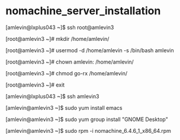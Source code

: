# nomachine_server_installation

[amlevin@lxplus043 ~]$ ssh root@amlevin3

[root@amlevin3 ~]# mkdir /home/amlevin/

[root@amlevin3 ~]# usermod -d /home/amlevin -s /bin/bash amlevin

[root@amlevin3 ~]# chown amlevin: /home/amlevin/

[root@amlevin3 ~]# chmod go-rx /home/amlevin/

[root@amlevin3 ~]# exit

[amlevin@lxplus043 ~]$ ssh amlevin3       

[amlevin@amlevin3 ~]$ sudo yum install emacs

[amlevin@amlevin3 ~]$ sudo yum group install "GNOME Desktop"

[amlevin@amlevin3 ~]$ sudo rpm -i nomachine_6.4.6_1_x86_64.rpm
